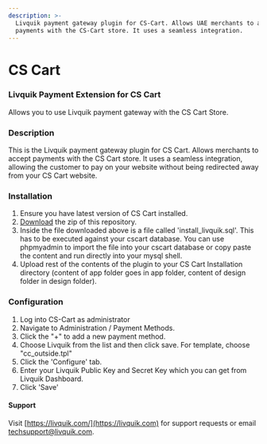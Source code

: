 ```yaml
---
description: >-
  Livquik payment gateway plugin for CS-Cart. Allows UAE merchants to accept
  payments with the CS-Cart store. It uses a seamless integration.
---
```


# CS Cart

### Livquik Payment Extension for CS Cart

Allows you to use Livquik payment gateway with the CS Cart Store.

### Description

​This is the Livquik payment gateway plugin for CS Cart. Allows merchants to accept payments with the CS Cart store. It uses a seamless integration, allowing the customer to pay on your website without being redirected away from your CS Cart website.

### Installation

1. Ensure you have latest version of CS Cart installed.
2. [Download](https://livquik-assets.s3.ap-south-1.amazonaws.com/Plugins/livquik-cscart.zip) the zip of this repository.
3. Inside the file downloaded above is a file called 'install\_livquik.sql'. This has to be executed against your cscart database. You can use phpmyadmin to import the file into your cscart database or copy paste the content and run directly into your mysql shell.
4. Upload rest of the contents of the plugin to your CS Cart Installation directory (content of app folder goes in app folder, content of design folder in design folder).

### Configuration

1. Log into CS-Cart as administrator&#x20;
2. Navigate to Administration / Payment Methods.
3. Click the "+" to add a new payment method.
4. Choose Livquik from the list and then click save. For template, choose "cc\_outside.tpl"
5. Click the 'Configure' tab.
6. Enter your Livquik Public Key and Secret Key which you can get from Livquik Dashboard.
7. Click 'Save'

#### Support

Visit [https://livquik.com/](https://livquik.com)  for support requests or email techsupport@livquik.com.

####

###

###
